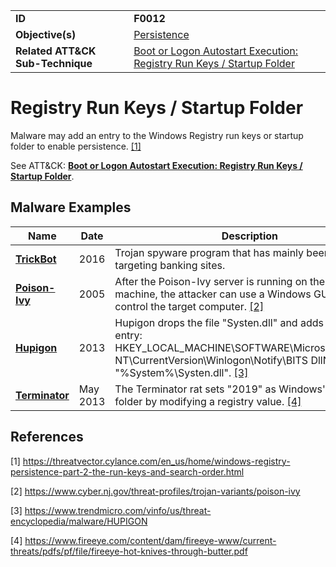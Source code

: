 |||
|---------|------------------------|
|**ID**|**F0012**|
|**Objective(s)**| [Persistence](https://github.com/MBCProject/mbc-markdown/tree/master/persistence)|
|**Related ATT&CK Sub-Technique**|[Boot or Logon Autostart Execution: Registry Run Keys / Startup Folder](https://attack.mitre.org/techniques/T1547/001/)|


Registry Run Keys / Startup Folder
==================================
Malware may add an entry to the Windows Registry run keys or startup folder to enable persistence. [[1]](#1)

See ATT&CK: [**Boot or Logon Autostart Execution: Registry Run Keys / Startup Folder**](https://attack.mitre.org/techniques/T1547/001/). 

Malware Examples
----------------
|Name|Date|Description|
|-----------------------------|-----------|-----------------------------|
|[**TrickBot**](https://github.com/MBCProject/mbc-markdown/tree/master/xample-malware/trickbot.md)|2016|Trojan spyware program that has mainly been used for targeting banking sites.|
|[**Poison-Ivy**](https://github.com/MBCProject/mbc-markdown/tree/master/xample-malware/poison-ivy.md)|2005|After the Poison-Ivy server is running on the target machine, the attacker can use a Windows GUI client to control the target computer. [[2]](#2)|
|[**Hupigon**](https://github.com/MBCProject/mbc-markdown/blob/master/xample-malware/hupigon.md)|2013|Hupigon drops the file "Systen.dll" and adds the registry entry: HKEY_LOCAL_MACHINE\SOFTWARE\Microsoft\Windows NT\CurrentVersion\Winlogon\Notify\BITS DllName = "%System%\Systen.dll". [[3]](#3)|
|[**Terminator**](https://github.com/MBCProject/mbc-markdown/blob/master/xample-malware/terminator.md)|May 2013|The Terminator rat sets "2019" as Windows' startup folder by modifying a registry value. [[4]](#4) |

References
----------
<a name="1">[1]</a> https://threatvector.cylance.com/en_us/home/windows-registry-persistence-part-2-the-run-keys-and-search-order.html

<a name="2">[2]</a> https://www.cyber.nj.gov/threat-profiles/trojan-variants/poison-ivy

<a name="3">[3]</a> https://www.trendmicro.com/vinfo/us/threat-encyclopedia/malware/HUPIGON

<a name="4">[4]</a> https://www.fireeye.com/content/dam/fireeye-www/current-threats/pdfs/pf/file/fireeye-hot-knives-through-butter.pdf 
